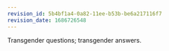 ```yaml
---
revision_id: 5b4bf1a4-0a82-11ee-b53b-be6a217116f7
revision_date: 1686726548
---
```


Transgender questions; transgender answers.